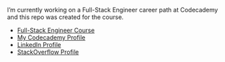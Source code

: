 I’m currently working on a Full-Stack Engineer career path at Codecademy and this repo was created for the course.<br>

- [Full-Stack Engineer Course](https://www.codecademy.com/learn/paths/full-stack-engineer-career-path)<br>
- [My Codecademy Profile](https://codecademy.com/profiles/cernak)<br>
- [LinkedIn Profile](https://www.linkedin.com/in/nickcernak/)<br>
- [StackOverflow Profile](https://stackoverflow.com/users/15479743/nick-cernak)

